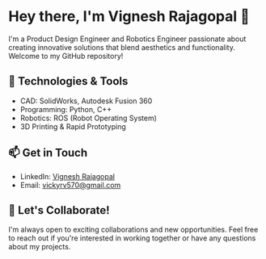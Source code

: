# Hey there, I'm Vignesh Rajagopal 👋

I'm a Product Design Engineer and Robotics Engineer passionate about creating innovative solutions that blend aesthetics and functionality. Welcome to my GitHub repository!

## 🔧 Technologies & Tools

- CAD: SolidWorks, Autodesk Fusion 360
- Programming: Python, C++
- Robotics: ROS (Robot Operating System)
- 3D Printing & Rapid Prototyping


## 📫 Get in Touch

- LinkedIn: [Vignesh Rajagopal]([https://www.linkedin.com/in/yourlinkedin](https://www.linkedin.com/in/vignesh-r-v-050720012r-d/))
- Email: vickyrv570@gmail.com

## 🚀 Let's Collaborate!

I'm always open to exciting collaborations and new opportunities. Feel free to reach out if you're interested in working together or have any questions about my projects.

